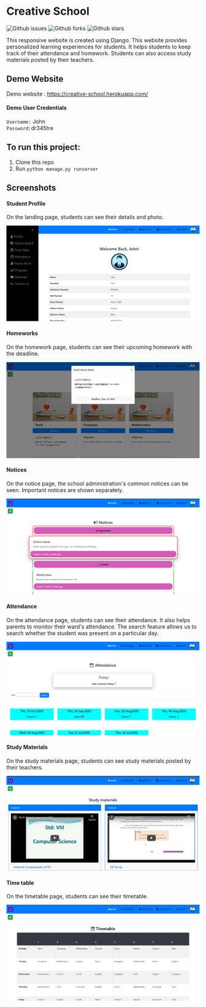 # Creative School
<p>
  <img alt="Github issues" src="https://img.shields.io/github/issues/berjin/creative-school">
  <img alt="Github forks" src="https://img.shields.io/github/forks/berjin/creative-school">
  <img alt="Github stars" src="https://img.shields.io/github/stars/berjin/creative-school">
</p>
This responsive website is created using Django. This website provides personalized learning experiences for students. It helps students to keep track of their attendance and homework. Students can also access study materials posted by their teachers.

## Demo Website
Demo website : https://creative-school.herokuapp.com/

#### Demo User Credentials
`Username:` John \
`Password:`dr345tre

## To run this project:
1. Clone this repo
2. Run `python manage.py runserver`

## Screenshots
#### Student Profile
On the landing page, students can see their details and photo.

![Landing Page](/media/Screenshots/studentprofile.png?raw=true "Student Profile")

#### Homeworks
On the homework page, students can see their upcoming homework with the deadline.

![Homeworks](/media/Screenshots/homeworks.png?raw=true "Homeworks")

#### Notices
On the notice page, the school administration's common notices can be seen. Important notices are shown separately.

![Notices](/media/Screenshots/notices.png?raw=true "Notices")

#### Attendance
On the attendance page, students can see their attendance. It also helps parents to monitor their ward's attendance. The search feature allows us to search whether the student was present on a particular day.

![Attendance](/media/Screenshots/attendance.png?raw=true "Attendance")

#### Study Materials
On the study materials page, students can see study materials posted by their teachers.

![Study Materials](/media/Screenshots/studymaterials.png?raw=true "Study Materials")

#### Time table
On the timetable page, students can see their timetable.

![Time table](/media/Screenshots/Timetable.png?raw=true "Time table")
